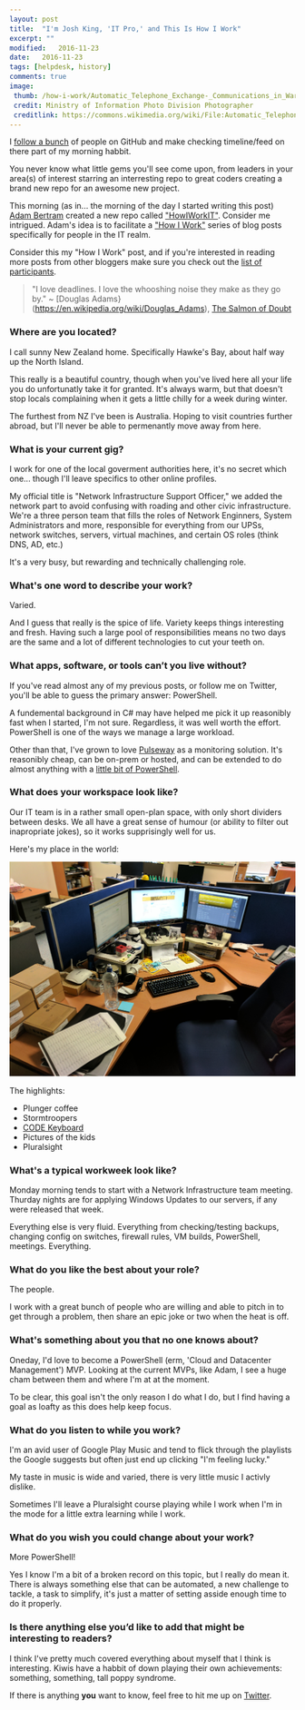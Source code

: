 ```yaml
---
layout: post
title:  "I'm Josh King, 'IT Pro,' and This Is How I Work"
excerpt: ""
modified:   2016-11-23
date:   2016-11-23
tags: [helpdesk, history]
comments: true
image:
 thumb: /how-i-work/Automatic_Telephone_Exchange-_Communications_in_Wartime,_London,_England,_UK,_1945_D23695.jpg
 credit: Ministry of Information Photo Division Photographer
 creditlink: https://commons.wikimedia.org/wiki/File:Automatic_Telephone_Exchange-_Communications_in_Wartime,_London,_England,_UK,_1945_D23695.jpg
---
```


I [follow a bunch](https://github.com/Windos?tab=following) of people on GitHub and make checking timeline/feed on there part of my morning habbit.

You never know what little gems you'll see come upon, from leaders in your area(s) of interest starring an interresting repo to great coders creating a brand new repo for an awesome new project.

This morning (as in... the morning of the day I started writing this post) [Adam Bertram](https://twitter.com/adbertram) created a new repo called ["HowIWorkIT"](https://github.com/adbertram/HowIWorkIT). Consider me intrigued. Adam's idea is to facilitate a ["How I Work"](http://lifehacker.com/tag/how-i-work) series of blog posts specifically for people in the IT realm.

Consider this my "How I Work" post, and if you're interested in reading more posts from other bloggers make sure you check out the [list of participants](https://github.com/adbertram/HowIWorkIT/blob/master/ThisIsHowIWork.md).

> "I love deadlines. I love the whooshing noise they make as they go by."
> ~ [Douglas Adams}(https://en.wikipedia.org/wiki/Douglas_Adams), [The Salmon of Doubt](https://en.wikipedia.org/wiki/The_Salmon_of_Doubt)

### Where are you located?

I call sunny New Zealand home. Specifically Hawke's Bay, about half way up the North Island.

This really is a beautiful country, though when you've lived here all your life you do unfortunatly take it for granted. It's always warm, but that doesn't stop locals complaining when it gets a little chilly for a week during winter.

The furthest from NZ I've been is Australia. Hoping to visit countries further abroad, but I'll never be able to permenantly move away from here.

### What is your current gig?

I work for one of the local goverment authorities here, it's no secret which one... though I'll leave specifics to other online profiles.

My official title is "Network Infrastructure Support Officer," we added the network part to avoid confusing with roading and other civic infrastructure. We're a three person team that fills the roles of Network Enginners, System Administrators and more, responsible for everything from our UPSs, network switches, servers, virtual machines, and certain OS roles (think DNS, AD, etc.)

It's a very busy, but rewarding and technically challenging role.

### What's one word to describe your work?

Varied.

And I guess that really is the spice of life. Variety keeps things interesting and fresh. Having such a large pool of responsibilities means no two days are the same and a lot of different technologies to cut your teeth on.

### What apps, software, or tools can’t you live without?

If you've read almost any of my previous posts, or follow me on Twitter, you'll be able to guess the primary answer: PowerShell.

A fundemental background in C# may have helped me pick it up reasonibly fast when I started, I'm not sure. Regardless, it was well worth the effort. PowerShell is one of the ways we manage a large workload.

Other than that, I've grown to love [Pulseway](https://www.pulseway.com/) as a monitoring solution. It's reasonibly cheap, can be on-prem or hosted, and can be extended to do almost anything with a [little bit of PowerShell](http://king.geek.nz/2015/06/30/pulseway-all-the-alerts/).

### What does your workspace look like?

Our IT team is in a rather small open-plan space, with only short dividers between desks. We all have a great sense of humour (or ability to filter out inapropriate jokes), so it works supprisingly well for us.

Here's my place in the world:

![My Desk](/images/how-i-work/theoffice.png)

The highlights:

* Plunger coffee
* Stormtroopers
* [CODE Keyboard](https://codekeyboards.com/)
* Pictures of the kids
* Pluralsight

### What's a typical workweek look like?

Monday morning tends to start with a Network Infrastructure team meeting. Thurday nights are for applying Windows Updates to our servers, if any were released that week.

Everything else is very fluid. Everything from checking/testing backups, changing config on switches, firewall rules, VM builds, PowerShell, meetings. Everything.

### What do you like the best about your role?

The people.

I work with a great bunch of people who are willing and able to pitch in to get through a problem, then share an epic joke or two when the heat is off.

### What's something about you that no one knows about?

Oneday, I'd love to become a PowerShell (erm, 'Cloud and Datacenter Management') MVP. Looking at the current MVPs, like Adam, I see a huge cham between them and where I'm at at the moment.

To be clear, this goal isn't the only reason I do what I do, but I find having a goal as loafty as this does help keep focus.

### What do you listen to while you work?

I'm an avid user of Google Play Music and tend to flick through the playlists the Google suggests but often just end up clicking "I'm feeling lucky."

My taste in music is wide and varied, there is very little music I activly dislike.

Sometimes I'll leave a Pluralsight course playing while I work when I'm in the mode for a little extra learning while I work.

### What do you wish you could change about your work?

More PowerShell!

Yes I know I'm a bit of a broken record on this topic, but I really do mean it. There is always something else that can be automated, a new challenge to tackle, a task to simplify, it's just a matter of setting asside enough time to do it properly.

### Is there anything else you’d like to add that might be interesting to readers?

I think I've pretty much covered everything about myself that I think is interesting. Kiwis have a habbit of down playing their own achievements: something, something, tall poppy syndrome.

If there is anything **you** want to know, feel free to hit me up on [Twitter](https://twitter.com/WindosNZ).
